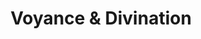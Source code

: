 ---
title: "Voyance & Divination"
description: "Consultations privées avec des médiums et voyants d'exception, sélectionnés pour leur don authentique et leur discrétion absolue."
image: "https://images.unsplash.com/photo-1631016800696-5ea8801b3c2a?auto=format&fit=crop&q=80"
icon: "Sparkle"
---